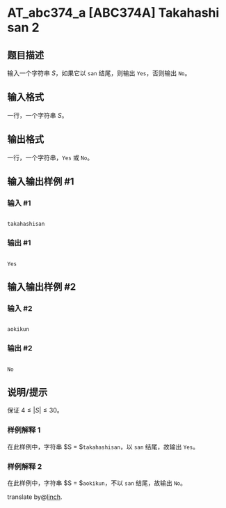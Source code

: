 # AT_abc374_a [ABC374A] Takahashi san 2

## 题目描述

输入一个字符串 $S$，如果它以 `san` 结尾，则输出 `Yes`，否则输出 `No`。

## 输入格式

一行，一个字符串 $S$。

## 输出格式

一行，一个字符串，`Yes` 或 `No`。

## 输入输出样例 #1

### 输入 #1

```
takahashisan
```

### 输出 #1

```
Yes
```

## 输入输出样例 #2

### 输入 #2

```
aokikun
```

### 输出 #2

```
No
```

## 说明/提示

保证 $4 \le |S| \le 30$。

### 样例解释 1
在此样例中，字符串 $S = $`takahashisan`，以 `san` 结尾，故输出 `Yes`。

### 样例解释 2
在此样例中，字符串 $S = $`aokikun`，不以 `san` 结尾，故输出 `No`。

translate by@[linch](https://www.luogu.com.cn/user/737242).